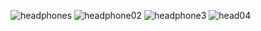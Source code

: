
![headphones](https://github.com/Prachi1Modak/WebD/assets/123183519/051c0ef3-2f02-4ce5-b900-4fcc972000de)
![headphone02](https://github.com/Prachi1Modak/WebD/assets/123183519/9f2f63c7-6c6f-4a06-b234-d84fba3c1f82)
![headphone3](https://github.com/Prachi1Modak/WebD/assets/123183519/706c4ec5-22ba-404f-8421-6a6731fa86f9)
![head04](https://github.com/Prachi1Modak/WebD/assets/123183519/e8856891-e64a-4526-ae8b-c6a36d630ae4)
